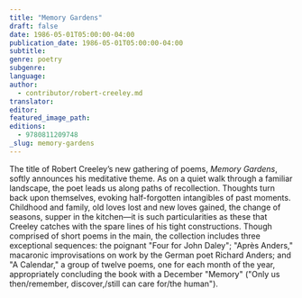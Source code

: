 ```yaml
---
title: "Memory Gardens"
draft: false
date: 1986-05-01T05:00:00-04:00
publication_date: 1986-05-01T05:00:00-04:00
subtitle:
genre: poetry
subgenre:
language:
author:
  - contributor/robert-creeley.md
translator:
editor:
featured_image_path:
editions:
  - 9780811209748
_slug: memory-gardens
---
```


The title of Robert Creeley’s new gathering of poems, _Memory Gardens_, softly announces his meditative theme. As on a quiet walk through a familiar landscape, the poet leads us along paths of recollection. Thoughts turn back upon themselves, evoking half-forgotten intangibles of past moments. Childhood and family, old loves lost and new loves gained, the change of seasons, supper in the kitchen––it is such particularities as these that Creeley catches with the spare lines of his tight constructions. Though comprised of short poems in the main, the collection includes three exceptional sequences: the poignant "Four for John Daley"; "Après Anders," macaronic improvisations on work by the German poet Richard Anders; and "A Calendar," a group of twelve poems, one for each month of the year, appropriately concluding the book with a December "Memory" ("Only us then/remember, discover,/still can care for/the human").

